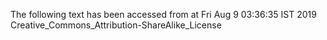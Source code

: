 The following text has been accessed from at Fri Aug 9 03:36:35 IST 2019
Creative_Commons_Attribution-ShareAlike_License
